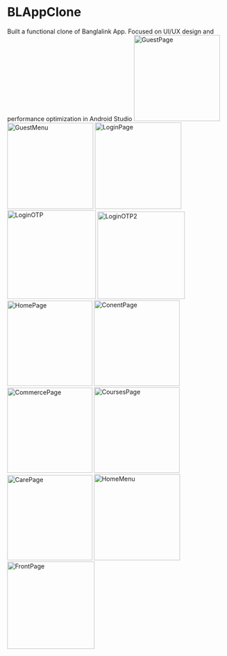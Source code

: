 # BLAppClone
Built a functional clone of Banglalink App. Focused on UI/UX design and performance optimization in Android Studio
<img width="198" alt="GuestPage" src="https://github.com/user-attachments/assets/678afb33-0cf6-4dc7-9432-72232a461214" />
<img width="198" alt="GuestMenu" src="https://github.com/user-attachments/assets/a4b0a705-dc89-4ab7-8ca3-e8fe9acc3f6b" />
<img width="199" alt="LoginPage" src="https://github.com/user-attachments/assets/8626f373-0f64-4d99-9fe5-6bb32522b245" />
<img width="204" alt="LoginOTP" src="https://github.com/user-attachments/assets/b0e5d463-f784-46e1-b25d-19159f851c5a" />
<img width="201" alt="LoginOTP2" src="https://github.com/user-attachments/assets/d34a3663-432b-4dfb-a781-7edf77b7e1ba" />
<img width="196" alt="HomePage" src="https://github.com/user-attachments/assets/5404b9e3-cb11-48b5-bf80-4adf54e421ce" />
<img width="197" alt="ConentPage" src="https://github.com/user-attachments/assets/26a56ea3-4d2a-43c9-aba2-1ee5981042e2" />
<img width="196" alt="CommercePage" src="https://github.com/user-attachments/assets/0d8029fd-f0a6-4b2b-9058-333b24e0543c" />
<img width="197" alt="CoursesPage" src="https://github.com/user-attachments/assets/987dced8-bedb-42b0-9a8b-d47176c1f069" />
<img width="196" alt="CarePage" src="https://github.com/user-attachments/assets/337c65a8-3bcf-4382-af28-582d5ac4d343" />
<img width="198" alt="HomeMenu" src="https://github.com/user-attachments/assets/dde12fa5-313f-4b7b-8780-1d8efe78a253" />
<img width="201" alt="FrontPage" src="https://github.com/user-attachments/assets/bf25f7b4-1f43-40cb-9dc6-cbddface4e8c" />
